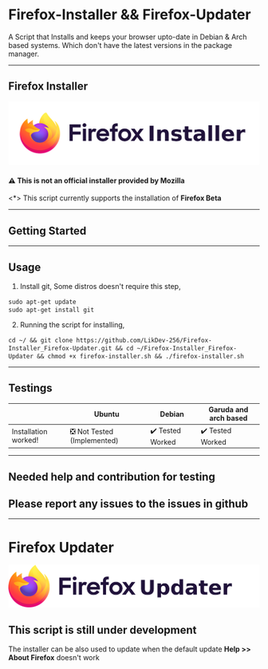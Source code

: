 # Firefox-Installer && Firefox-Updater
A Script that Installs and keeps your browser upto-date in Debian & Arch based systems. Which don't have the latest versions in the package manager.

---

## Firefox Installer
![Firefox installer script](https://github.com/LikDev-256/Firefox-Installer_Firefox-Updater/blob/main/Logos/firefox-installer.png)

#### ⚠️ This is not an official installer provided by Mozilla 

<*> This script currently supports the installation of **Firefox Beta**

---
## Getting Started
---
## Usage

1. Install git, Some distros doesn't require this step,
```
sudo apt-get update
sudo apt-get install git
```
2. Running the script for installing,
```
cd ~/ && git clone https://github.com/LikDev-256/Firefox-Installer_Firefox-Updater.git && cd ~/Firefox-Installer_Firefox-Updater && chmod +x firefox-installer.sh && ./firefox-installer.sh
```
---

## Testings

<table>
<thead>
<tr>
<th></th>
<th>Ubuntu</th>
<th>Debian</th>
<th>Garuda and arch based</th>
</tr>
</thead>
<tbody>
<tr>
<td>Installation worked!</td>
<td> ❎ Not Tested (Implemented)</td>
<td> ✔️ Tested Worked </td>
<td> ✔️ Tested Worked </td>
</tbody>
</table>

---
## Needed help and contribution for testing
## **Please report any issues to the issues in github**
---------------------------------------------------------

# Firefox Updater

![Firefox updater script](https://github.com/LikDev-256/Firefox-Installer_Firefox-Updater/blob/main/Logos/firefox-updater.png)

## This script is still under development

The installer can be also used to update when the default update **Help >> About Firefox** doesn't work
